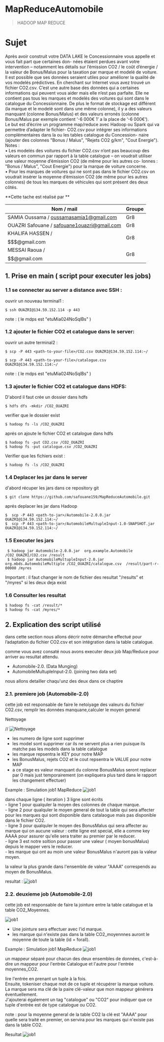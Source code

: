 # MapReduceAutomobile
>HADOOP MAP REDUCE


# Sujet 
Après avoir construit votre DATA LAKE le Concessionnaire vous appelle et vous fait part que certaines don- nées étaient perdues avant votre intervention – notamment les détails sur l’émission CO2 / le coût d’énergie / la valeur de Bonus/Malus pour la taxation par marque et modelé de voiture. <br />
Il est possible que ses données seraient utiles pour améliorer la qualité de vos modelés prédictives. En cherchant sur Internet vous avez trouvé un fichier CO2.csv. C’est une autre base des données qui a certaines informations qui peuvent vous aider mais elle n’est pas parfaite. Elle ne contient pas tous les marques et modelés des voitures qui sont dans le catalogue du Concessionnaire. De plus le format de stockage est différent (la marque et le modelé sont dans une même colonne), il y a des valeurs manquant (colonne Bonus/Malus) et des valeurs erronés (colonne Bonus/Malus par exemple contient ‘-6 000€ 1’ a la place de ‘-6 000€’). <br />
Le but est d’écrire un programme map/reduce avec Hadoop ou Spark qui va permettre d’adapter le fichier- CO2.csv pour intégrer ses informations complémentaires dans la ou les tables catalogue du Concession- naire (ajouter des colonnes "Bonus / Malus", "Rejets CO2 g/km", "Cout Energie").
Notes :<br />
• Les modelés des voitures du fichier CO2.csv n’ont pas beaucoup des valeurs en commun par rapport à la table catalogue – on voudrait utiliser une valeur moyenne d’émission CO2 (de même pour les autres co- lonnes : "Bonus / Malus", "Cout Energie") pour la marque de voiture concerne.<br />
• Pour les marques de voitures qui ne sont pas dans le fichier CO2.csv on voudrait insérer la moyenne d’émission CO2 (de même pour les autres colonnes) de tous les marques de véhicules qui sont présent des deux côtés.<br />


**Cette tache est réalisé par  **<br />

| **Nom / mail**                               |  **Groupe**        |
|----------------------------------------------|----------------------------|
| SAMIA Oussama / oussamasamia1@gmail.com      | Gr8                        |
| OUAZRI Safouane / safouane1ouazri@gmail.com  | Gr8                        |
| KHALIFA HASSEN / $$$$$$$@gmail.com           | Gr8                        |
| MESSAI Raoua / $$$$$$$$$$$$$$$$$$@gmail.com  | Gr8                        |



## 1. Prise en main ( script pour executer les jobs)

### 1.1 se connecter au server a distance avec SSH :

ouvrir un nouveau terminal1 :<br />

```shell
$ ssh OUAZRI@134.59.152.114 -p 443
```
note : ( le mdps est "etuMia024NoSqlBs" ) 


### 1.2 ajouter le fichier CO2  et catalogue dans le server:

ouvrir un autre terminal2 :
    
```shell
$ scp -P 443 <path-to-your-file>/CO2.csv OUAZRI@134.59.152.114:~/

$ scp -P 443 <path-to-your-file>/catalogue.csv OUAZRI@134.59.152.114:~/
```
note : ( le mdps est "etuMia024NoSqlBs" ) 


### 1.3 ajouter le fichier CO2  et catalogue dans HDFS:


D'abord il faut crée un dossier dans hdfs 

```shell
$ hdfs dfs -mkdir /CO2_OUAZRI
```
verifier que le dossier exist 

```shell
$ hadoop fs -ls /CO2_OUAZRI
```

aprés on ajoute le fichier CO2 et catalogue dans hdfs  

```shell
$ hadoop fs -put CO2.csv /CO2_OUAZRI
$ hadoop fs -put catalogue.csv /CO2_OUAZRI
```

Verifier que les fichiers exist : 

```shell
$ hadoop fs -ls /CO2_OUAZRI
```
### 1.4 Deplacer les jar dans le server 

d'abord récuper les jars dans ce repository git 


```shell
$ git clone https://github.com/safouane159/MapReduceAutomobile.git
```

aprés deplacer les jar dans Hadoop 

```shell
$  scp -P 443 <path-to-jar>/Automobile-2.0.0.jar  OUAZRI@134.59.152.114:~/
$  scp -P 443 <path-to-jar>/AutomobileMultupleInput-1.0-SNAPSHOT.jar OUAZRI@134.59.152.114:~/
```

### 1.5 Executer les jars


```shell
 $ hadoop jar Automobile-2.0.0.jar  org.example.Automobile /CO2_OUAZRI/CO2.csv /result
 $ hadoop jar AutomobileMultupleInput-2.0.jar  org.mbds.AutomobileMultiple /CO2_OUAZRI/catalogue.csv  /result/part-r-00000 /myres
```

Important : il faut changer le nom de fichier des resultat "/results" et "/myres" si les deux deja exist 

### 1.6 Consulter les resultat

```shell
$ hadoop fs -cat /result/*
$ hadoop fs -cat /myres/*
```



## 2. Explication des script utilisé

dans cette section nous allons décrir notre démarche effectué pour l’adaptation du fichier CO2.csv et son intégration dans la table catalogue.


comme vous avez consaté nous avons executer deux job Map/Reduce pour arriver au resultat attendu.

  - Automobile-2.0. (Data Munging)
  - AutomobileMultupleInput-2.0. (joining two data set)

nous allons detailler chaqu'unz des deux dans ce chaptire


### 2.1. premiere job (Automobile-2.0)

cette job est responsable de faire le netoiyage des valeurs du fichier C02.csv, remplir les données manquane,calculer le moyen general 


Nettoyage

// ![Nettoyage](/images/A22.jpeg)

- les numero de ligne sont supprimer 
- les model sont supprimer car ils ne servent plus a rien puisque ils matche pas les models dans la table catalogue 
- les marque repsentra le KEY pour notre MAP 
- les BonusMalus, rejets CO2 et le cout repsentra le VALUE pour notre MAP
- a ce stage es valeur manquant du colonne BonusMalus seront replacer par 0 mais just temporairement (on expliquera plus tard dans le rapport les changement effectuer)



Example : Simulation job1 MapReduce
 ![job1](/images/A23.jpeg)

dans chaque ligne ( iteration ) 3 ligne sont écrits<br />
    -  ligne 1 pour qualquler la moyen des colonnes de chaque marque. <br />
    -  ligne 2 pour qualquler le moyen general de tout la table qui sera affecter pour les marques qui sont disponible dans catalaogue mais pas disponible dans le fichier CO2. <br />
    -  ligne 3 pour qualquler le moyen des BonusMalus qui sera affecter au marque qui on aucune valeur : cette ligne est special, elle a comme key AAAA pour assurer qu'elle sera traiter au premier par le reducer. <br />
    - ligne 3 est notre soltion pour passer une valeur ( moyen bonusMalus) depuis le mapper vers le reducer. <br />
    - les marque qui ont au moin une valeur BonusMalus n'auront pas la valeur moyen. <br />

la valeur la plus grande dans l'ensemble de valeur "AAAA" correspends au moyen de BonusMalus. <br />
      
resultat : 
 ![job1](/images/z22.png)

      
### 2.2. deuxieme job (Automobile-2.0)

cette job est responsable de faire la jointure entre la table catalogue et la table CO2_Moyennes.

 ![job1](/images/b22.jpeg)


- Une jointure sera effectuer avec l'id marque.
- les marque qui n'existe pas dans  la table CO2_moyennnes auront le moyenne de toute la table (id = forall).<br />



Example : Simulation job1 MapReduce
 ![job1](/images/b23.jpeg)

un mappeur séparé pour chacun des deux ensembles de données, c'est-à-dire un mappeur pour l'entrée Catalogue et l'autre pour l'entrée moyennes_CO2. <br />

lire l'entrée en prenant un tuple à la fois. <br />
Ensuite, tokeniser chaque mot de ce tuple et récupérer la marque voiture. <br />
La marque sera ma clé de la paire clé-valeur que mon mappeur générera éventuellement. <br />
J'ajouterai également un tag "catalogue" ou "CO2" pour indiquer que ce tuple d'entrée est de type catalogue ou CO2. <br />

note : pour la moyenne general de la table CO2 la clé est "AAAA" pour quelle sera traité en premier, on servira pour les marques qui n'existe pas dans la table CO2. <br />


Resultat 
 ![job1](/images/z23.jpeg)

